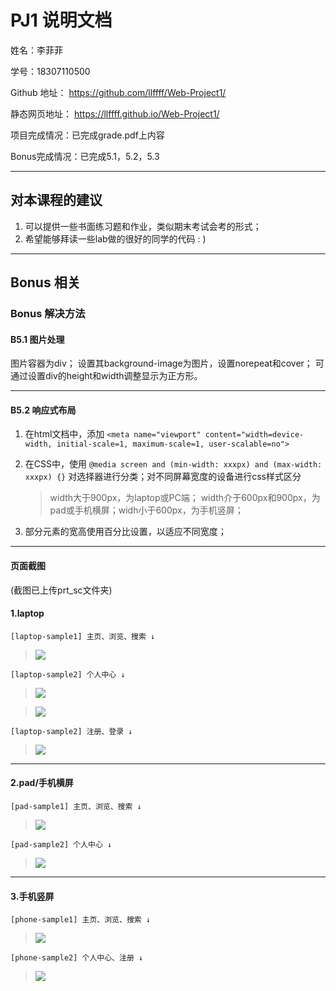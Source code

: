 PJ1 说明文档
==========

姓名：李菲菲

学号：18307110500

Github 地址： <https://github.com/llffff/Web-Project1/>

静态网页地址： <https://llffff.github.io/Web-Project1/>

项目完成情况：已完成grade.pdf上内容

Bonus完成情况：已完成5.1，5.2，5.3

-------------------

## 对本课程的建议

1. 可以提供一些书面练习题和作业，类似期末考试会考的形式；
2. 希望能够拜读一些lab做的很好的同学的代码 : )

------

## Bonus 相关

### Bonus 解决方法

#### B5.1 图片处理

图片容器为div；
设置其background-image为图片，设置norepeat和cover；
可通过设置div的height和width调整显示为正方形。

-------------------

#### B5.2 响应式布局

1. 在html文档中，添加
    `<meta name="viewport" content="width=device-width, initial-scale=1, maximum-scale=1, user-scalable=no">`

2. 在CSS中，使用
`@media screen and (min-width: xxxpx) and (max-width: xxxpx) {}`
对选择器进行分类；对不同屏幕宽度的设备进行css样式区分

    > width大于900px，为laptop或PC端；
    width介于600px和900px，为pad或手机横屏；widh小于600px，为手机竖屏；

3. 部分元素的宽高使用百分比设置，以适应不同宽度；

-------------------

#### 页面截图
(截图已上传prt_sc文件夹)

#### 1.**laptop**

    [laptop-sample1] 主页、浏览、搜索 ↓
> <img src="./laptop sample1-1.png">


    [laptop-sample2] 个人中心 ↓
> <img src="./laptop sample2-1.png">

> <img src="./laptop sample2-2.png">


    [laptop-sample2] 注册、登录 ↓
> <img src="https://imgchr.com/i/GODx1K">

-------------------

 #### 2.**pad/手机横屏**

    [pad-sample1] 主页、浏览、搜索 ↓
> <img src="./pad sample1.png">


    [pad-sample2] 个人中心 ↓
> <img src="./pad sample2.png">

-------------------

#### 3.**手机竖屏**

    [phone-sample1] 主页、浏览、搜索 ↓
> <img src="./phone sample.png">


    [phone-sample2] 个人中心、注册 ↓
> <img src="./phone sample2.png">
